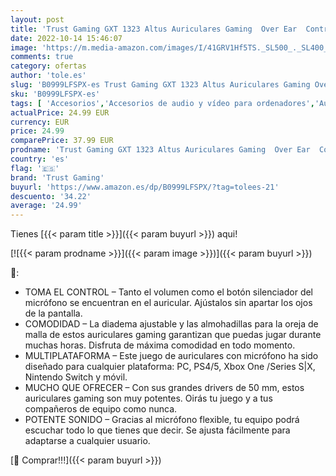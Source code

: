 ```yaml
---
layout: post
title: 'Trust Gaming GXT 1323 Altus Auriculares Gaming  Over Ear  Control de Volumen  Cable Adaptador  Cascos Gamer para PC Nintendo Switch  PS4  PS5  Xbox One  Xbox Series X - Negro Camuflaje'
date: 2022-10-14 15:46:07
image: 'https://m.media-amazon.com/images/I/41GRV1Hf5TS._SL500_._SL400_.jpg'
comments: true
category: ofertas
author: 'tole.es'
slug: 'B0999LFSPX-es Trust Gaming GXT 1323 Altus Auriculares Gaming Over Ear...'
sku: 'B0999LFSPX-es'
tags: [ 'Accesorios','Accesorios de audio y vídeo para ordenadores','Auriculares con micrófonos','Informática','nintendo','ps4','ps5','trust gaming','xbox','🇪🇸', ]
actualPrice: 24.99 EUR
currency: EUR
price: 24.99
comparePrice: 37.99 EUR
prodname: 'Trust Gaming GXT 1323 Altus Auriculares Gaming  Over Ear  Control de Volumen  Cable Adaptador  Cascos Gamer para PC Nintendo Switch  PS4  PS5  Xbox One  Xbox Series X - Negro Camuflaje'
country: 'es'
flag: '🇪🇸'
brand: 'Trust Gaming'
buyurl: 'https://www.amazon.es/dp/B0999LFSPX/?tag=tolees-21'
descuento: '34.22'
average: '24.99'
---
```


Tienes [{{< param title >}}]({{< param buyurl >}}) aqui!

[![{{< param prodname >}}]({{< param image >}})]({{< param buyurl >}})

🔎:

- TOMA EL CONTROL – Tanto el volumen como el botón silenciador del micrófono se encuentran en el auricular. Ajústalos sin apartar los ojos de la pantalla.
- COMODIDAD – La diadema ajustable y las almohadillas para la oreja de malla de estos auriculares gaming garantizan que puedas jugar durante muchas horas. Disfruta de máxima comodidad en todo momento.
- MULTIPLATAFORMA – Este juego de auriculares con micrófono ha sido diseñado para cualquier plataforma: PC, PS4/5, Xbox One /Series S|X, Nintendo Switch y móvil.
- MUCHO QUE OFRECER – Con sus grandes drivers de 50 mm, estos auriculares gaming son muy potentes. Oirás tu juego y a tus compañeros de equipo como nunca.
- POTENTE SONIDO – Gracias al micrófono flexible, tu equipo podrá escuchar todo lo que tienes que decir. Se ajusta fácilmente para adaptarse a cualquier usuario.

[🛒 Comprar!!!]({{< param buyurl >}})
